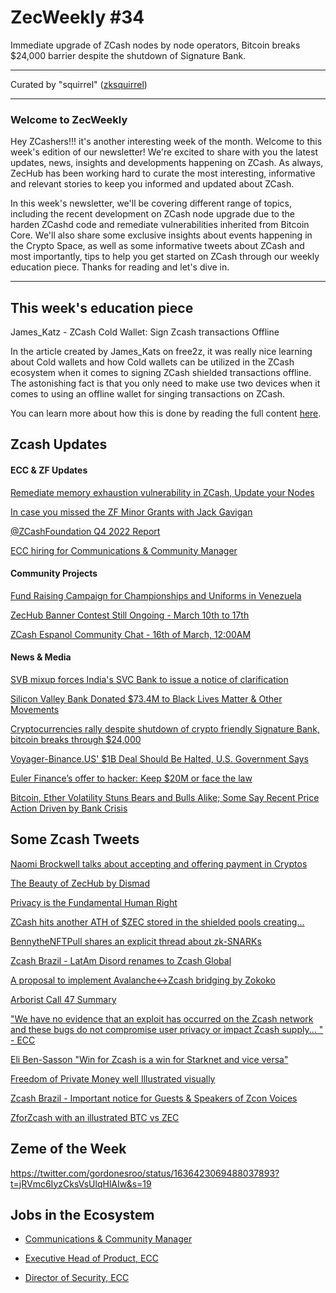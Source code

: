# ZecWeekly #34

Immediate upgrade of ZCash nodes by  node operators, Bitcoin breaks $24,000 barrier despite the shutdown of Signature Bank. 

---

Curated by "squirrel" ([zksquirrel](https://twitter.com/zksquirrel))

---

### Welcome to ZecWeekly
Hey ZCashers!!! it's another interesting week of the month. Welcome to this week's edition of our newsletter! We're excited to share with you the latest updates, news, insights and developments happening on ZCash. As always, ZecHub has been working hard to curate the most interesting, informative and relevant stories to keep you informed and updated about ZCash.

In this week's newsletter, we'll be covering different range of topics, including the recent development on ZCash node upgrade due to the harden ZCashd code and remediate vulnerabilities inherited from Bitcoin Core.  We'll also share some exclusive insights about events happening in the Crypto Space, as well as some informative tweets about ZCash and  most importantly, tips to help you get started on ZCash through our weekly education piece. Thanks for reading and let's dive in. 


---

## This week's education piece

James_Katz - ZCash Cold Wallet: Sign Zcash transactions Offline

In the article created by James_Kats on free2z, it was really nice learning about Cold wallets and how Cold wallets can be utilized in the ZCash ecosystem when it comes to signing ZCash shielded transactions offline. The astonishing fact is that you only need to make use two devices when it comes to using an offline wallet for singing transactions on ZCash. 

You can learn more about how this is done by reading the full content [here](https://free2z.com/James_Katz/zpage/zcash-cold-wallet-sign-zcash-transactions-offline).




## Zcash Updates


#### ECC & ZF Updates

[Remediate memory exhaustion vulnerability in ZCash, Update your Nodes](https://electriccoin.co/blog/new-releases-remediate-memory-exhaustion-vulnerability-in-zcash/) 

[In case you missed the ZF Minor Grants with Jack Gavigan ](https://twitter.com/zcash/status/1633954579778883595?t=BtptJB9YArl1W1Euy70OTA&s=19)

[@ZCashFoundation  Q4 2022 Report](https://twitter.com/ZcashFoundation/status/1633165490087424036?t=RhVcCqW6Aab8bK_CsQoLZQ&s=19)

[ECC hiring for Communications & Community Manager](https://twitter.com/ElectricCoinCo/status/1634245536726282240)



#### Community Projects

[Fund Raising Campaign for Championships and Uniforms in Venezuela](https://free2z.com/LBCBMTL/zpage/fondos-para-los-campeonatos-y-uniformes)

[ZecHub Banner Contest Still Ongoing - March 10th to 17th](https://twitter.com/ZecHub/status/1634276227484733450)

[ZCash Espanol Community Chat  - 16th of March, 12:00AM](https://t.me/zcashespchat)



#### News & Media

[⁠SVB mixup forces India's SVC Bank to issue a notice of clarification](https://cointelegraph.com/news/svb-mixup-forces-india-s-svc-bank-to-issue-a-notice-of-clarification?utm_source=Telegram&utm_medium=social) 

[Silicon Valley Bank Donated $73.4M to Black Lives Matter & Other Movements](https://watcher.guru/news/silicon-valley-bank-donated-73-4m-to-black-lives-matter-other-movements?c=407)

[Cryptocurrencies rally despite shutdown of crypto friendly Signature Bank, bitcoin breaks through $24,000](https://www.google.com/amp/s/www.cnbc.com/amp/2023/03/13/cryptocurrencies-rally-despite-shutdown-of-crypto-friendly-signature-bank-bitcoin-jumps-10percent.html)

[Voyager-Binance.US' $1B Deal Should Be Halted, U.S. Government Says](https://www.coindesk.com/policy/2023/03/15/voyager-binanceus-1b-deal-should-be-halted-us-government-says/?utm_medium=referral&utm_source=rss&utm_campaign=headlines)

[Euler Finance’s offer to hacker: Keep $20M or face the law](https://cointelegraph.com/news/euler-finance-s-offer-to-hacker-keep-20m-or-face-the-law)

[Bitcoin, Ether Volatility Stuns Bears and Bulls Alike; Some Say Recent Price Action Driven by Bank Crisis](https://www.google.com/amp/s/www.coindesk.com/markets/2023/03/15/bitcoin-ether-volatility-stuns-bears-and-bulls-alike-some-say-recent-price-action-driven-by-bank-crisis/%3foutputType=amp)



## Some Zcash Tweets

[Naomi Brockwell talks about accepting and offering payment in Cryptos](https://twitter.com/naomibrockwell/status/1635669349766774784?t=plKF7BxifPu-lgYO_6IsGQ&s=19)

[The Beauty of ZecHub by Dismad](https://twitter.com/dismad8/status/1634359705970839553?t=BfzNldTYxgQ6uVg1ari81Q&s=19)

[Privacy is the Fundamental Human Right](https://twitter.com/ZFAVClub/status/1635676065094877184?t=lU19g5e4_V8RyF7VFm1fNQ&s=19)

[ZCash hits another ATH of $ZEC stored in the shielded pools creating...](https://twitter.com/jswihart/status/1635396339545833472?t=pQffsxS_A5w07Lf7tZ7xwQ&s=19)

[BennytheNFTPull shares an explicit thread about zk-SNARKs](https://twitter.com/BennytheNFTBull/status/1636760077792157698?t=CYRKtAC62-O4j2-QipPV-A&s=19) 

[Zcash Brazil - LatAm Disord renames to Zcash Global](https://twitter.com/zcashbrazil/status/1633804672971546628)

[A proposal to implement Avalanche↔Zcash bridging by Zokoko](https://twitter.com/zooko/status/1636407996346683392?t=wlyVCnH51ODxwa3brWmf2g&s=19) 

[Arborist Call 47 Summary](https://twitter.com/zksquirrel/status/1633999586023944199)

["We have no evidence that an exploit has occurred on the Zcash network and these bugs do not compromise user privacy or impact Zcash supply... " - ECC ](https://twitter.com/ElectricCoinCo/status/1635239517174255616?t=lg9-aNo0QuY0uHHN-gu8gA&s=19)

[Eli Ben-Sasson "Win for Zcash is a win for Starknet and vice versa"](https://twitter.com/EliBenSasson/status/1634098753211645952)

[Freedom of Private Money well Illustrated visually](https://twitter.com/Crypto2Ye/status/1633987610182860803?t=L_i120LNl3uEA907hOjgwA&s=19) 

[Zcash Brazil - Important notice for Guests & Speakers of Zcon Voices](https://twitter.com/zcashbrazil/status/1634942689467613190)

[ZforZcash with an illustrated BTC vs ZEC](https://twitter.com/ZforZcash/status/1634571979683426304)


## Zeme of the Week

[https://twitter.com/gordonesroo/status/1636423069488037893?t=jRVmc6IyzCksVsUlqHlAIw&s=19 ](https://twitter.com/gordonesroo/status/1636423069488037893?t=jRVmc6IyzCksVsUlqHlAIw&s=19) 


## Jobs in the Ecosystem

- [Communications & Community Manager](https://apply.workable.com/electric-coin-company/j/0EB27EE759/)

- [Executive Head of Product, ECC](https://apply.workable.com/electric-coin-company/j/6ACEC09B90/)

- [Director of Security, ECC](https://apply.workable.com/electric-coin-company/j/E68A4C20E2/)
